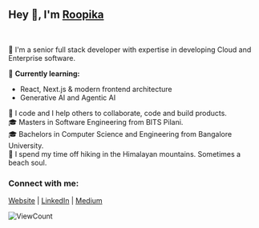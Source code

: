 <meta name="google-site-verification" content="gza4CwIjYdVqZd1nd2qc_xJQrxcQ4SVABpPv5ReU4zE" />

## Hey 👋, I'm [Roopika](https://roopikasrinivas.github.io/)
<br>

🎯 I'm a senior full stack developer with expertise in developing Cloud and Enterprise software.

📘 **Currently learning:**
- React, Next.js & modern frontend architecture  
- Generative AI and Agentic AI
  
👀 I code and I help others to collaborate, code and build products.  
🎓 Masters in Software Engineering from BITS Pilani.  
🎓 Bachelors in Computer Science and Engineering from Bangalore University.  
🖤 I spend my time off hiking in the Himalayan mountains. Sometimes a beach soul.

<!-- ![Roopika's Github Stats](https://github-readme-stats.vercel.app/api?username=roopikasrinivas)-->

### Connect with me:

[Website](https://roopikasrinivas.github.io/) | [LinkedIn](https://www.linkedin.com/in/roopikasrinivas/) | [Medium](https://medium.com/@roopikasrinivas)

<div justifyContent="space-between">
 
![ViewCount](https://views.whatilearened.today/views/github/roopikasrinivas/roopikasrinivas.svg)
 
</div>
